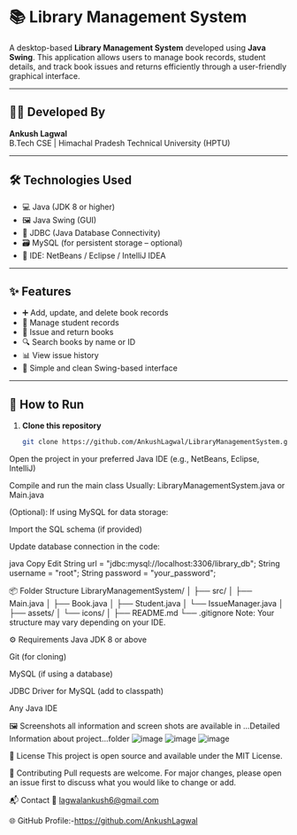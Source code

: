 # 📚 Library Management System

A desktop-based **Library Management System** developed using **Java Swing**. This application allows users to manage book records, student details, and track book issues and returns efficiently through a user-friendly graphical interface.

---

## 👨‍💻 Developed By

**Ankush Lagwal**  
B.Tech CSE | Himachal Pradesh Technical University (HPTU)

---

## 🛠️ Technologies Used

- 💻 Java (JDK 8 or higher)
- 🖼️ Java Swing (GUI)
- 🔗 JDBC (Java Database Connectivity)
- 🗃️ MySQL (for persistent storage – optional)
- 🧰 IDE: NetBeans / Eclipse / IntelliJ IDEA

---

## ✨ Features

- ➕ Add, update, and delete book records
- 👤 Manage student records
- 📖 Issue and return books
- 🔍 Search books by name or ID
- 📊 View issue history
- 📌 Simple and clean Swing-based interface

---

## 🚀 How to Run

1. **Clone this repository**
   ```bash
   git clone https://github.com/AnkushLagwal/LibraryManagementSystem.git
Open the project in your preferred Java IDE (e.g., NetBeans, Eclipse, IntelliJ)

Compile and run the main class
Usually: LibraryManagementSystem.java or Main.java

(Optional): If using MySQL for data storage:

Import the SQL schema (if provided)

Update database connection in the code:

java
Copy
Edit
String url = "jdbc:mysql://localhost:3306/library_db";
String username = "root";
String password = "your_password";


📦 Folder Structure
LibraryManagementSystem/
│
├── src/
│   ├── Main.java
│   ├── Book.java
│   ├── Student.java
│   └── IssueManager.java
│
├── assets/
│   └── icons/
│
├── README.md
└── .gitignore
Note: Your structure may vary depending on your IDE.

⚙️ Requirements
Java JDK 8 or above

Git (for cloning)

MySQL (if using a database)

JDBC Driver for MySQL (add to classpath)

Any Java IDE

🖼️ Screenshots
all information and screen shots are available in ...Detailed Information about project...folder
![image](https://github.com/user-attachments/assets/912b7125-52ea-4562-a453-d18b77998661)
![image](https://github.com/user-attachments/assets/5fa0bfef-0b15-43ba-81ac-d4f8f44ae4f0)
![image](https://github.com/user-attachments/assets/59b59226-58f2-41dc-8102-458cda10469c)







📄 License
This project is open source and available under the MIT License.

🤝 Contributing
Pull requests are welcome. For major changes, please open an issue first to discuss what you would like to change or add.

📬 Contact
📧 lagwalankush6@gmail.com

🌐 GitHub Profile:-https://github.com/AnkushLagwal

